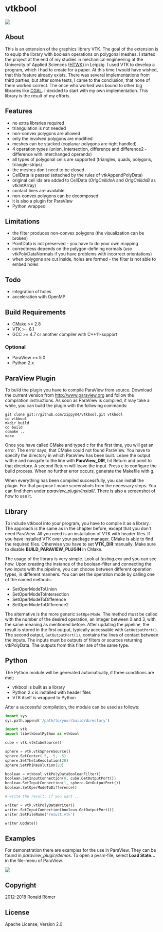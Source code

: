 # vtkbool

![](https://raw.github.com/zippy84/vtkbool/master/cover.png)

## About

This is an extension of the graphics library VTK. The goal of the extension is to equip the library with boolean operations on polygonal meshes. I started the project at the end of my studies in mechanical engineering at the University of Applied Sciences ([HTWK](http://htwk-leipzig.de/)) in Leipzig. I used VTK to develop a program, which I had to create for a paper. At this time I would have wished, that this feature already exists. There was several implementations from third parties, but after some tests, I came to the conclusion, that none of them worked correct. The once who worked was bound to other big libraries like [CGAL](http://www.cgal.org/). I decided to start with my own implementation. This library is the result of my efforts.

## Features

- no extra libraries required
- triangulation is not needed
- non-convex polygons are allowed
- only the involved polygons are modified
- meshes can be stacked (coplanar polygons are right handled)
- 4 operation types (union, intersection, difference and difference2 - difference with interchanged operands)
- all types of polygonal cells are supported (triangles, quads, polygons, triangle-strips)
- the meshes don’t need to be closed
- CellData is passed (attached by the rules of vtkAppendPolyData)
- original cell ids are added to CellData (*OrigCellIdsA* and *OrigCellIdsB* as vtkIntArray)
- contact lines are available
- non-convex polygons can be decomposed
- it is also a plugin for ParaView
- Python wrapped

## Limitations

- the filter produces non-convex polygons (the visualization can be broken)
- PointData is not preserved - you have to do your own mapping
- correctness depends on the polygon-defining normals (use vtkPolyDataNormals if you have problems with incorrect orientations)
- when polygons are cut inside, holes are formed - the filter is not able to embed holes

## Todo

- integration of holes
- acceleration with OpenMP

## Build Requirements

- CMake >= 2.8
- VTK >= 6.1
- GCC >= 4.7 or another compiler with C++11-support

### Optional

- ParaView >= 5.0
- Python 2.x

## ParaView Plugin

To build the plugin you have to compile ParaView from source. Download the current version from <http://www.paraview.org> and follow the compilation instructions. As soon as ParaView is compiled, it may take a while, you can build the plugin with the following commands:

	git clone git://github.com/zippy84/vtkbool.git vtkbool
	cd vtkbool
	mkdir build
	cd build
	ccmake ..
	make

Once you have called CMake and typed c for the first time, you will get an error. The error says, that CMake could not found ParaView. You have to specify the directory in which ParaView has been built. Leave the output with e and navigate to the line with **ParaView\_DIR**, hit Return and point to that directory. A second Return will leave the input. Press c to configure the build process. When no further error occurs, generate the Makefile with g.

When everything has been compiled successfully, you can install the plugin. For that purpose I made screenshots from the necessary steps. You can find them under *paraview\_plugin/install/*. There is also a screenshot of how to use it.

## Library

To include vtkbool into your program, you have to compile it as a library. The approach is the same as in the chapter before, except that you don't need ParaView. All you need is an installation of VTK with header files. If you have installed VTK over your package manager, CMake is able to find the required files. Otherwise you have to set **VTK\_DIR** manually. Make sure to disable **BUILD\_PARAVIEW\_PLUGIN** in CMake.

The usage of the library is very simple. Look at *testing.cxx* and you can see how. Upon creating the instance of the boolean-filter and connecting the two inputs with the pipeline, you can choose between different operation types, in different manners. You can set the operation mode by calling one of the named methods:

- SetOperModeToUnion
- SetOperModeToIntersection
- SetOperModeToDifference
- SetOperModeToDifference2

The alternative is the more generic `SetOperMode`. The method must be called with the number of the desired operation, an integer between 0 and 3, with the same meaning as mentioned before. After updating the pipeline, the result is stored in the first output, typically accessable with `GetOutputPort()`. The second output, `GetOutputPort(1)`, contains the lines of contact between the inputs. The inputs must be outputs of filters or sources returning vtkPolyData. The outputs from this filter are of the same type.

## Python

The Python module will be generated automatically, if three conditions are met:

- vtkbool is built as a library
- Python 2.x is installed with header files
- VTK itself is wrapped to Python

After a successful compilation, the module can be used as follows:

```python
import sys
sys.path.append('/path/to/your/build/directory')

import vtk
import libvtkboolPython as vtkbool

cube = vtk.vtkCubeSource()

sphere = vtk.vtkSphereSource()
sphere.SetCenter(.5, .5, .5)
sphere.SetThetaResolution(20)
sphere.SetPhiResolution(20)

boolean = vtkbool.vtkPolyDataBooleanFilter()
boolean.SetInputConnection(0, cube.GetOutputPort())
boolean.SetInputConnection(1, sphere.GetOutputPort())
boolean.SetOperModeToDifference()

# write the result, if you want ...

writer = vtk.vtkPolyDataWriter()
writer.SetInputConnection(boolean.GetOutputPort())
writer.SetFileName('result.vtk')

writer.Update()
```

## Examples

For demonstration there are examples for the use in ParaView. They can be found in *paraview\_plugin/demos*. To open a pvsm-file, select **Load State...** in the file-menu of ParaView.

![](https://raw.github.com/zippy84/vtkbool/master/examples.png)

## Copyright

2012-2018 Ronald Römer

## License

Apache License, Version 2.0

